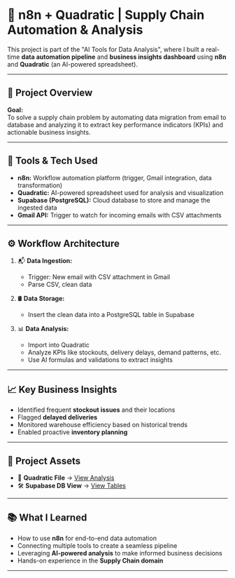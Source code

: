 # 🧠 n8n + Quadratic | Supply Chain Automation & Analysis

This project is part of the "AI Tools for Data Analysis", where I built a real-time **data automation pipeline** and **business insights dashboard** using **n8n** and **Quadratic** (an AI-powered spreadsheet).

---

## 🚀 Project Overview

**Goal:**  
To solve a supply chain problem by automating data migration from email to database and analyzing it to extract key performance indicators (KPIs) and actionable business insights.

---

## 🔧 Tools & Tech Used

- **n8n:** Workflow automation platform (trigger, Gmail integration, data transformation)
- **Quadratic:** AI-powered spreadsheet used for analysis and visualization
- **Supabase (PostgreSQL):** Cloud database to store and manage the ingested data
- **Gmail API:** Trigger to watch for incoming emails with CSV attachments

---

## ⚙️ Workflow Architecture

1. 📬 **Data Ingestion:**  
   - Trigger: New email with CSV attachment in Gmail  
   - Parse CSV, clean data

2. 🛢️ **Data Storage:**  
   - Insert the clean data into a PostgreSQL table in Supabase

3. 📊 **Data Analysis:**  
   - Import into Quadratic
   - Analyze KPIs like stockouts, delivery delays, demand patterns, etc.
   - Use AI formulas and validations to extract insights

---

## 📈 Key Business Insights

- Identified frequent **stockout issues** and their locations
- Flagged **delayed deliveries**
- Monitored warehouse efficiency based on historical trends
- Enabled proactive **inventory planning**

---

## 🔗 Project Assets

- 🔄 **Quadratic File** → [View Analysis](https://app.quadratichq.com/file/fc27c668-e39e-4d07-b1d6-ea9fc77df80c?sheet=cbb55ee0-c2c7-413c-b9f6-d857f07b67b6)
- 🛠️ **Supabase DB View** → [View Tables](https://supabase.com/dashboard/project/htbpijwgyujgdhjvrifr/database/tables)

---

## 📚 What I Learned

- How to use **n8n** for end-to-end data automation
- Connecting multiple tools to create a seamless pipeline
- Leveraging **AI-powered analysis** to make informed business decisions
- Hands-on experience in the **Supply Chain domain**

---




